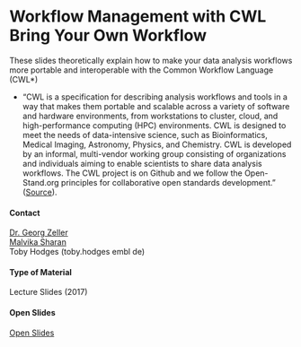 # Workflow Management with CWL Bring Your Own Workflow
These slides theoretically explain how to make your data analysis workflows more portable and interoperable with the Common Workflow Language (CWL*)

* “CWL is a specification for describing analysis workflows and tools in a way that makes them portable and scalable across a variety of software and hardware environments, from workstations to cluster, cloud, and high-performance computing (HPC) environments. CWL is designed to meet the needs of data-intensive science, such as Bioinformatics, Medical Imaging, Astronomy, Physics, and Chemistry. CWL is developed by an informal, multi-vendor working group consisting of organizations and individuals aiming to enable scientists to share data analysis workflows. The CWL project is on Github and we follow the Open-Stand.org principles for collaborative open standards development.”<br/>
([Source](http://www.commonwl.org/)).

#### Contact
[Dr. Georg Zeller](http://congo.embl.de/hd-hub/dr-georg-zeller/)<br/>
[Malvika Sharan](http://congo.embl.de/hd-hub/malvika-sharan/)<br/>
Toby Hodges (toby.hodges <at> embl <dot> de)

#### Type of Material
Lecture Slides (2017)

#### Open Slides
[Open Slides](https://goo.gl/mWPN1P)

